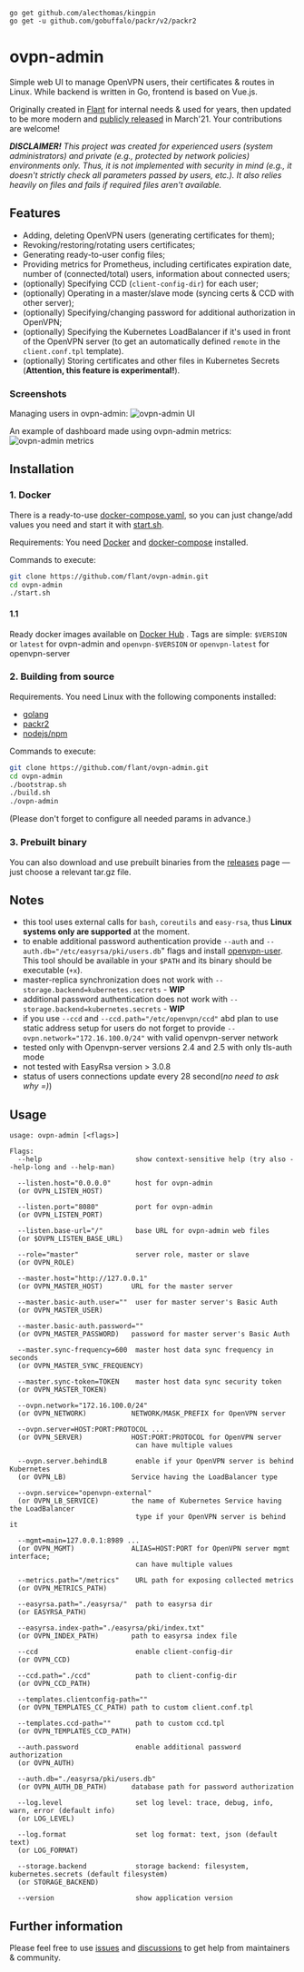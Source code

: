 
```
go get github.com/alecthomas/kingpin
go get -u github.com/gobuffalo/packr/v2/packr2

```

# ovpn-admin


Simple web UI to manage OpenVPN users, their certificates & routes in Linux. While backend is written in Go, frontend is based on Vue.js.

Originally created in [Flant](https://flant.com/) for internal needs & used for years, then updated to be more modern and [publicly released](https://medium.com/flant-com/introducing-ovpn-admin-a-web-interface-to-manage-openvpn-users-d81705ad8f23) in March'21. Your contributions are welcome!

***DISCLAIMER!** This project was created for experienced users (system administrators) and private (e.g., protected by network policies) environments only. Thus, it is not implemented with security in mind (e.g., it doesn't strictly check all parameters passed by users, etc.). It also relies heavily on files and fails if required files aren't available.*

## Features

* Adding, deleting OpenVPN users (generating certificates for them);
* Revoking/restoring/rotating users certificates;
* Generating ready-to-user config files;
* Providing metrics for Prometheus, including certificates expiration date, number of (connected/total) users, information about connected users;
* (optionally) Specifying CCD (`client-config-dir`) for each user;
* (optionally) Operating in a master/slave mode (syncing certs & CCD with other server);
* (optionally) Specifying/changing password for additional authorization in OpenVPN;
* (optionally) Specifying the Kubernetes LoadBalancer if it's used in front of the OpenVPN server (to get an automatically defined `remote` in the `client.conf.tpl` template).
* (optionally) Storing certificates and other files in Kubernetes Secrets (**Attention, this feature is experimental!**).

### Screenshots

Managing users in ovpn-admin:
![ovpn-admin UI](https://raw.githubusercontent.com/flant/ovpn-admin/master/img/ovpn-admin-users.png)

An example of dashboard made using ovpn-admin metrics:
![ovpn-admin metrics](https://raw.githubusercontent.com/flant/ovpn-admin/master/img/ovpn-admin-metrics.png)

## Installation

### 1. Docker

There is a ready-to-use [docker-compose.yaml](https://github.com/flant/ovpn-admin/blob/master/docker-compose.yaml), so you can just change/add values you need and start it with [start.sh](https://github.com/flant/ovpn-admin/blob/master/start.sh).

Requirements:
You need [Docker](https://docs.docker.com/get-docker/) and [docker-compose](https://docs.docker.com/compose/install/) installed.

Commands to execute:

```bash
git clone https://github.com/flant/ovpn-admin.git
cd ovpn-admin
./start.sh
```
#### 1.1
Ready docker images available on [Docker Hub](https://hub.docker.com/r/flant/ovpn-admin/tags) 
. Tags are simple: `$VERSION` or `latest` for ovpn-admin and `openvpn-$VERSION` or `openvpn-latest` for openvpn-server

### 2. Building from source

Requirements. You need Linux with the following components installed:
- [golang](https://golang.org/doc/install)
- [packr2](https://github.com/gobuffalo/packr#installation)
- [nodejs/npm](https://nodejs.org/en/download/package-manager/)

Commands to execute:

```bash
git clone https://github.com/flant/ovpn-admin.git
cd ovpn-admin
./bootstrap.sh
./build.sh
./ovpn-admin 
```

(Please don't forget to configure all needed params in advance.)

### 3. Prebuilt binary

You can also download and use prebuilt binaries from the [releases](https://github.com/flant/ovpn-admin/releases/latest) page — just choose a relevant tar.gz file.


## Notes
* this tool uses external calls for `bash`, `coreutils` and `easy-rsa`, thus **Linux systems only are supported** at the moment.
* to enable additional password authentication provide `--auth` and `--auth.db="/etc/easyrsa/pki/users.db`" flags and install [openvpn-user](https://github.com/pashcovich/openvpn-user/releases/latest). This tool should be available in your `$PATH` and its binary should be executable (`+x`).
* master-replica synchronization does not work with `--storage.backend=kubernetes.secrets` - **WIP**
* additional password authentication does not work with `--storage.backend=kubernetes.secrets` -  **WIP**
* if you use `--ccd` and `--ccd.path="/etc/openvpn/ccd"` abd plan to use static address setup for users do not forget to provide `--ovpn.network="172.16.100.0/24"` with valid openvpn-server network 
* tested only with Openvpn-server versions 2.4 and 2.5 with only tls-auth mode
* not tested with EasyRsa version > 3.0.8
* status of users connections update every 28 second(*no need to ask why =)*)

## Usage

```
usage: ovpn-admin [<flags>]

Flags:
  --help                       show context-sensitive help (try also --help-long and --help-man)

  --listen.host="0.0.0.0"      host for ovpn-admin
  (or OVPN_LISTEN_HOST)

  --listen.port="8080"         port for ovpn-admin
  (or OVPN_LISTEN_PORT)

  --listen.base-url="/"        base URL for ovpn-admin web files
  (or $OVPN_LISTEN_BASE_URL)

  --role="master"              server role, master or slave
  (or OVPN_ROLE)

  --master.host="http://127.0.0.1"  
  (or OVPN_MASTER_HOST)       URL for the master server

  --master.basic-auth.user=""  user for master server's Basic Auth
  (or OVPN_MASTER_USER)
 
  --master.basic-auth.password=""  
  (or OVPN_MASTER_PASSWORD)   password for master server's Basic Auth

  --master.sync-frequency=600  master host data sync frequency in seconds
  (or OVPN_MASTER_SYNC_FREQUENCY)

  --master.sync-token=TOKEN    master host data sync security token
  (or OVPN_MASTER_TOKEN)

  --ovpn.network="172.16.100.0/24"  
  (or OVPN_NETWORK)           NETWORK/MASK_PREFIX for OpenVPN server

  --ovpn.server=HOST:PORT:PROTOCOL ...  
  (or OVPN_SERVER)            HOST:PORT:PROTOCOL for OpenVPN server
                               can have multiple values

  --ovpn.server.behindLB       enable if your OpenVPN server is behind Kubernetes
  (or OVPN_LB)                Service having the LoadBalancer type

  --ovpn.service="openvpn-external"  
  (or OVPN_LB_SERVICE)        the name of Kubernetes Service having the LoadBalancer
                               type if your OpenVPN server is behind it

  --mgmt=main=127.0.0.1:8989 ...  
  (or OVPN_MGMT)              ALIAS=HOST:PORT for OpenVPN server mgmt interface;
                               can have multiple values

  --metrics.path="/metrics"    URL path for exposing collected metrics
  (or OVPN_METRICS_PATH)

  --easyrsa.path="./easyrsa/"  path to easyrsa dir
  (or EASYRSA_PATH)

  --easyrsa.index-path="./easyrsa/pki/index.txt"  
  (or OVPN_INDEX_PATH)        path to easyrsa index file

  --ccd                        enable client-config-dir
  (or OVPN_CCD)

  --ccd.path="./ccd"           path to client-config-dir
  (or OVPN_CCD_PATH)

  --templates.clientconfig-path=""  
  (or OVPN_TEMPLATES_CC_PATH) path to custom client.conf.tpl

  --templates.ccd-path=""      path to custom ccd.tpl
  (or OVPN_TEMPLATES_CCD_PATH)

  --auth.password              enable additional password authorization
  (or OVPN_AUTH)

  --auth.db="./easyrsa/pki/users.db"
  (or OVPN_AUTH_DB_PATH)      database path for password authorization
  
  --log.level                  set log level: trace, debug, info, warn, error (default info)
  (or LOG_LEVEL)
  
  --log.format                 set log format: text, json (default text)
  (or LOG_FORMAT)
  
  --storage.backend            storage backend: filesystem, kubernetes.secrets (default filesystem)
  (or STORAGE_BACKEND)
 
  --version                    show application version
```

## Further information

Please feel free to use [issues](https://github.com/flant/ovpn-admin/issues) and [discussions](https://github.com/flant/ovpn-admin/discussions) to get help from maintainers & community.
